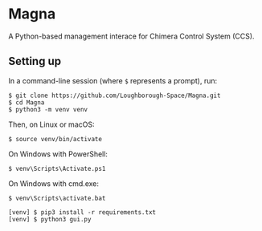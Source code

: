 # Magna

A Python-based management interace for Chimera Control System (CCS).

## Setting up

In a command-line session (where `$` represents a prompt), run:

```shell
$ git clone https://github.com/Loughborough-Space/Magna.git
$ cd Magna
$ python3 -m venv venv
```

Then, on Linux or macOS:

```
$ source venv/bin/activate
```

On Windows with PowerShell:

```
$ venv\Scripts\Activate.ps1
```

On Windows with cmd.exe:

```
$ venv\Scripts\activate.bat
```

```
[venv] $ pip3 install -r requirements.txt
[venv] $ python3 gui.py
```
